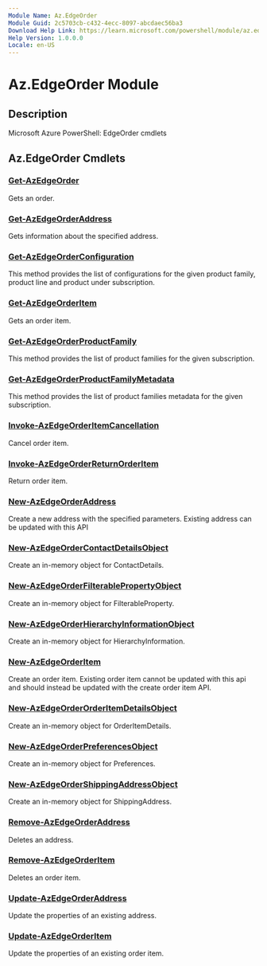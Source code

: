 ```yaml
---
Module Name: Az.EdgeOrder
Module Guid: 2c5703cb-c432-4ecc-8097-abcdaec56ba3
Download Help Link: https://learn.microsoft.com/powershell/module/az.edgeorder
Help Version: 1.0.0.0
Locale: en-US
---
```


# Az.EdgeOrder Module
## Description
Microsoft Azure PowerShell: EdgeOrder cmdlets

## Az.EdgeOrder Cmdlets
### [Get-AzEdgeOrder](Get-AzEdgeOrder.md)
Gets an order.

### [Get-AzEdgeOrderAddress](Get-AzEdgeOrderAddress.md)
Gets information about the specified address.

### [Get-AzEdgeOrderConfiguration](Get-AzEdgeOrderConfiguration.md)
This method provides the list of configurations for the given product family, product line and product under subscription.

### [Get-AzEdgeOrderItem](Get-AzEdgeOrderItem.md)
Gets an order item.

### [Get-AzEdgeOrderProductFamily](Get-AzEdgeOrderProductFamily.md)
This method provides the list of product families for the given subscription.

### [Get-AzEdgeOrderProductFamilyMetadata](Get-AzEdgeOrderProductFamilyMetadata.md)
This method provides the list of product families metadata for the given subscription.

### [Invoke-AzEdgeOrderItemCancellation](Invoke-AzEdgeOrderItemCancellation.md)
Cancel order item.

### [Invoke-AzEdgeOrderReturnOrderItem](Invoke-AzEdgeOrderReturnOrderItem.md)
Return order item.

### [New-AzEdgeOrderAddress](New-AzEdgeOrderAddress.md)
Create a new address with the specified parameters.
Existing address can be updated with this API

### [New-AzEdgeOrderContactDetailsObject](New-AzEdgeOrderContactDetailsObject.md)
Create an in-memory object for ContactDetails.

### [New-AzEdgeOrderFilterablePropertyObject](New-AzEdgeOrderFilterablePropertyObject.md)
Create an in-memory object for FilterableProperty.

### [New-AzEdgeOrderHierarchyInformationObject](New-AzEdgeOrderHierarchyInformationObject.md)
Create an in-memory object for HierarchyInformation.

### [New-AzEdgeOrderItem](New-AzEdgeOrderItem.md)
Create an order item.
Existing order item cannot be updated with this api and should instead be updated with the create order item API.

### [New-AzEdgeOrderOrderItemDetailsObject](New-AzEdgeOrderOrderItemDetailsObject.md)
Create an in-memory object for OrderItemDetails.

### [New-AzEdgeOrderPreferencesObject](New-AzEdgeOrderPreferencesObject.md)
Create an in-memory object for Preferences.

### [New-AzEdgeOrderShippingAddressObject](New-AzEdgeOrderShippingAddressObject.md)
Create an in-memory object for ShippingAddress.

### [Remove-AzEdgeOrderAddress](Remove-AzEdgeOrderAddress.md)
Deletes an address.

### [Remove-AzEdgeOrderItem](Remove-AzEdgeOrderItem.md)
Deletes an order item.

### [Update-AzEdgeOrderAddress](Update-AzEdgeOrderAddress.md)
Update the properties of an existing address.

### [Update-AzEdgeOrderItem](Update-AzEdgeOrderItem.md)
Update the properties of an existing order item.

